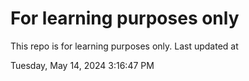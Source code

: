 # For learning purposes only
This repo is for learning purposes only.
Last updated at

Tuesday, May 14, 2024 3:16:47 PM

